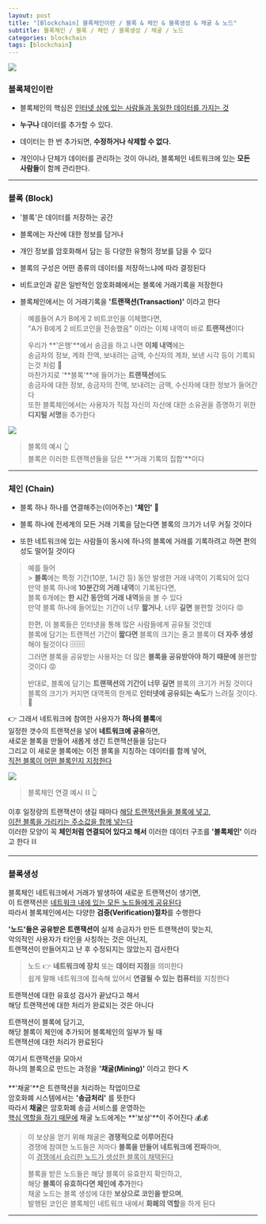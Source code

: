 ```yaml
---
layout: post
title: "[Blockchain] 블록체인이란 / 블록 & 체인 & 블록생성 & 채굴 & 노드"
subtitle: 블록체인 / 블록 / 체인 / 블록생성 / 채굴 / 노드
categories: blockchain
tags: [blockchain]
---
```


![](https://velog.velcdn.com/images/-__-/post/20bd8a2a-bfd4-4ee4-a5d7-629e042952f7/image.png)

### 블록체인이란

- 블록체인의 핵심은 <u>인터넷 상에 있는 사람들과 동일한 데이터를 가지는 것</u>

- **누구나** 데이터를 추가할 수 있다.

- 데이터는 한 번 추가되면, **수정하거나 삭제할 수 없다.**

- 개인이나 단체가 데이터를 관리하는 것이 아니라, 블록체인 네트워크에 있는 **모든 사람들**이 함께 관리한다.

<hr>

### 블록 (Block)

- '블록'은 데이터를 저장하는 공간

- 블록에는 자산에 대한 정보를 담거나

- 개인 정보를 암호화해서 담는 등 다양한 유형의 정보를 담을 수 있다

- 블록의 구성은 어떤 종류의 데이터를 저장하느냐에 따라 결정된다

- 비트코인과 같은 일반적인 암호화폐에서는 블록에 거래기록을 저장한다

- 블록체인에서는 이 거래기록을 **'트랜잭션(Transaction)'** 이라고 한다

> 예를들어 A가 B에게 2 비트코인을 이체했다면, <br>
> "A가 B에게 2 비트코인을 전송했음" 이라는 이체 내역이 바로 **트랜잭션**이다<br>
>
> 우리가 **'은행'**에서 송금을 하고 나면 **이체 내역**에는 <br>
> 송금자의 정보, 계좌 잔액, 보내려는 금액, 수신자의 계좌, 보낸 시각 등이 기록되는것 처럼 📄<br>
> 마찬가지로 '**블록'**에 들어가는 **트랜잭션**에도 <br>
> 송금자에 대한 정보, 송금자의 잔액, 보내려는 금액, 수신자에 대한 정보가 들어간다 <br>
> 또한 블록체인에서는 사용자가 직접 자신의 자산에 대한 소유권을 증명하기 위한 **디지털 서명**을 추가한다

![](https://velog.velcdn.com/images/-__-/post/d74e5c69-7ae2-48a1-9989-96b73631960b/image.png)

> 블록의 예시 👆<br>
> 블록은 이러한 트랜잭션들을 담은 **'거래 기록의 집합'**이다

<hr>

### 체인 (Chain)

- 블록 하나 하나를 연결해주는(이어주는) **'체인'** 🔗

- 블록 하나에 전세계의 모든 거래 기록을 담는다면 블록의 크기가 너무 커질 것이다

- 또한 네트워크에 있는 사람들이 동시에 하나의 블록에 거래를 기록하려고 하면 편의성도 떨어질 것이다

> 예를 들어<br> > **블록**에는 특정 기간(10분, 1시간 등) 동안 발생한 거래 내역이 기록되어 있다<br>
> 만약 블록 하나에 **10분간의 거래 내역**이 기록된다면,<br>
> 블록 6개에는 **한 시간 동안의 거래 내역**들을 볼 수 있다<br>
> 만약 블록 하나에 들어있는 기간이 너무 **짧거나**, 너무 **길면** 불편할 것이다 😡 <br>
>
> 한편, 이 블록들은 인터넷을 통해 많은 사람들에게 공유될 것인데<br>
> 블록에 담기는 트랜잭션 기간이 **짧다면** 블록의 크기는 줄고 블록이 **더 자주 생성**해야 될것이다 🗄🗄🗄<br>
> 그러면 블록을 공유받는 사용자는 더 많은 **블록을 공유받아야 하기 때문에** 불편할 것이다 😡 <br>
>
> 반대로, 블록에 담기는 **트랜잭션의 기간이 너무 길면** 블록의 크기가 커질 것이다<br>
> 블록의 크기가 커지면 대역폭의 한계로 **인터넷에 공유되는 속도**가 느려질 것이다.🥱

👉 그래서 네트워크에 참여한 사용자가 **하나의 블록**에<br>
일정한 갯수의 트랜잭션을 넣어 **네트워크에 공유**하면,<br>
새로운 블록을 만들어 새롭게 생긴 트랜잭션들을 담는다<br>
그리고 이 새로운 블록에는 이전 블록을 지칭하는 데이터를 함께 넣어,<br>
<u>직전 블록이 어떤 블록인지 지정한다</u>

![](https://velog.velcdn.com/images/-__-/post/11b1bd55-c010-45b6-910a-7bb57c63fc0d/image.png)

> 블록체인 연결 예시 ⛓ 👆

이후 일정량의 트랜잭션이 생길 때마다 <u>해당 트랜잭션들을 블록에 넣고,<br>
이전 블록을 가리키는 주소값을 함께 넣는다</u><Br>
이러한 모양이 꼭 **체인처럼 연결되어 있다고 해서** 이러한 데이터 구조를 **'블록체인'** 이라고 한다 ⛓

<hr>

### 블록생성

블록체인 네트워크에서 거래가 발생하여 새로운 트랜잭션이 생기면,<br>
이 트랜잭션은 <u>네트워크 내에 있는 모든 노드들에게 공유된다</u><br>
따라서 블록체인에서는 다양한 **검증(Verification)절차**를 수행한다

**'노드'들은 공유받은 트랜잭션이** 실제 송금자가 만든 트랜잭션이 맞는지,<br>
악의적인 사용자가 타인을 사칭하는 것은 아닌지,<br>
트랜잭션이 만들어지고 난 후 수정되지는 않았는지 검사한다

> 노드 👉 **네트워크에 장치** 또는 **데이터 지점**을 의미한다<br>
> 쉽게 말해 네트워크에 접속해 있어서 **연결될 수 있는 컴퓨터**를 지칭한다

트랜잭션에 대한 유효성 검사가 끝났다고 해서<br>
해당 트랜잭션에 대한 처리가 완료되는 것은 아니다

트랜잭션이 블록에 담기고,<br>
해당 블록이 체인에 추가되어 블록체인의 일부가 될 때<br>
트랜잭션에 대한 처리가 완료된다

여기서 트랜잭션을 모아서<br>
하나의 블록으로 만드는 과정을 **'채굴(Mining)'** 이라고 한다 ⛏

**'채굴'**은 트랜잭션을 처리하는 작업이므로<br>
암호화폐 시스템에서는 **'송금처리'** 를 뜻한다<br>
따라서 **채굴**은 암호화폐 송금 서비스를 운영하는<br>
<u>핵심 역할을 하기 때문에</u> 채굴 노드에게는 **'보상'**이 주어진다 💰💰

> 이 보상을 얻기 위해 채굴은 **경쟁적으로 이루어진다**<br>
> 경쟁에 참여한 노드들은 저마다 **블록을 만들어 네트워크에 전파**하며,<br>
> 이 <u>경쟁에서 승리한 노드가 생성한 블록이 채택된다</u> <br>
>
> 블록을 받은 노드들은 해당 블록이 유효한지 확인하고,<br>
> 해당 **블록이 유효하다면 체인에 추가**한다<br>
> 채굴 노드는 블록 생성에 대한 **보상으로 코인을 받으며**, <br>
> 발행된 코인은 블록체인 네트워크 내에서 **화폐의 역할**을 하게 된다

---
